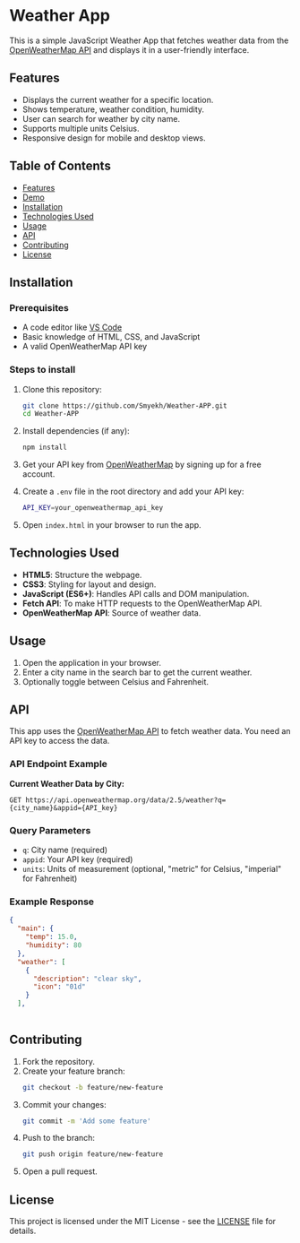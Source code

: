 # Weather App

This is a simple JavaScript Weather App that fetches weather data from the [OpenWeatherMap API](https://openweathermap.org/) and displays it in a user-friendly interface.

## Features

- Displays the current weather for a specific location.
- Shows temperature, weather condition, humidity.
- User can search for weather by city name.
- Supports multiple units Celsius.
- Responsive design for mobile and desktop views.

## Table of Contents

- [Features](#features)
- [Demo](#demo)
- [Installation](#installation)
- [Technologies Used](#technologies-used)
- [Usage](#usage)
- [API](#api)
- [Contributing](#contributing)
- [License](#license)

## Installation

### Prerequisites
- A code editor like [VS Code](https://code.visualstudio.com/)
- Basic knowledge of HTML, CSS, and JavaScript
- A valid OpenWeatherMap API key

### Steps to install
1. Clone this repository:
    ```bash
    git clone https://github.com/Smyekh/Weather-APP.git
    cd Weather-APP
    ```

2. Install dependencies (if any):
    ```bash
    npm install
    ```

3. Get your API key from [OpenWeatherMap](https://home.openweathermap.org/users/sign_up) by signing up for a free account.

4. Create a `.env` file in the root directory and add your API key:
    ```bash
    API_KEY=your_openweathermap_api_key
    ```

5. Open `index.html` in your browser to run the app.

## Technologies Used

- **HTML5**: Structure the webpage.
- **CSS3**: Styling for layout and design.
- **JavaScript (ES6+)**: Handles API calls and DOM manipulation.
- **Fetch API**: To make HTTP requests to the OpenWeatherMap API.
- **OpenWeatherMap API**: Source of weather data.

## Usage

1. Open the application in your browser.
2. Enter a city name in the search bar to get the current weather.
3. Optionally toggle between Celsius and Fahrenheit.

## API

This app uses the [OpenWeatherMap API](https://openweathermap.org/api) to fetch weather data. You need an API key to access the data.

### API Endpoint Example
**Current Weather Data by City:**

`GET https://api.openweathermap.org/data/2.5/weather?q={city_name}&appid={API_key}`

### Query Parameters
- `q`: City name (required)
- `appid`: Your API key (required)
- `units`: Units of measurement (optional, "metric" for Celsius, "imperial" for Fahrenheit)

### Example Response
```json
{
  "main": {
    "temp": 15.0,
    "humidity": 80
  },
  "weather": [
    {
      "description": "clear sky",
      "icon": "01d"
    }
  ],
 
```

## Contributing

1. Fork the repository.
2. Create your feature branch:
   ```bash
   git checkout -b feature/new-feature
   ```
3. Commit your changes:
   ```bash
   git commit -m 'Add some feature'
   ```
4. Push to the branch:
   ```bash
   git push origin feature/new-feature
   ```
5. Open a pull request.

## License

This project is licensed under the MIT License - see the [LICENSE](LICENSE) file for details.
